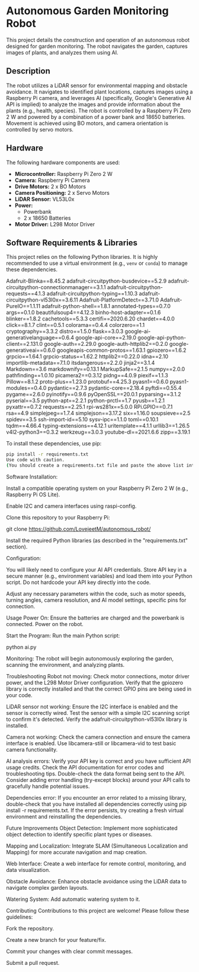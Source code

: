 # Autonomous Garden Monitoring Robot

This project details the construction and operation of an autonomous robot designed for garden monitoring. The robot navigates the garden, captures images of plants, and analyzes them using AI.

## Description

The robot utilizes a LiDAR sensor for environmental mapping and obstacle avoidance.  It navigates to identified plant locations, captures images using a Raspberry Pi camera, and leverages AI (specifically, Google's Generative AI API is implied) to analyze the images and provide information about the plants (e.g., health, species). The robot is controlled by a Raspberry Pi Zero 2 W and powered by a combination of a power bank and 18650 batteries.  Movement is achieved using BO motors, and camera orientation is controlled by servo motors.

## Hardware

The following hardware components are used:

*   **Microcontroller:** Raspberry Pi Zero 2 W
*   **Camera:** Raspberry Pi Camera
*   **Drive Motors:** 2 x BO Motors
*   **Camera Positioning:** 2 x Servo Motors
*   **LiDAR Sensor:** VL53L0x
*   **Power:**
    *   Powerbank
    *   2 x 18650 Batteries
*   **Motor Driver:** L298 Motor Driver

## Software Requirements & Libraries

This project relies on the following Python libraries.  It is highly recommended to use a virtual environment (e.g., `venv` or `conda`) to manage these dependencies.

Adafruit-Blinka==8.45.2
adafruit-circuitpython-busdevice==5.2.9
adafruit-circuitpython-connectionmanager==3.1.1
adafruit-circuitpython-requests==4.1.3
adafruit-circuitpython-typing==1.10.3
adafruit-circuitpython-vl53l0x==3.6.11
Adafruit-PlatformDetect==3.71.0
Adafruit-PureIO==1.1.11
adafruit-python-shell==1.8.1
annotated-types==0.7.0
args==0.1.0
beautifulsoup4==4.12.3
binho-host-adapter==0.1.6
blinker==1.8.2
cachetools==5.3.3
certifi==2020.6.20
chardet==4.0.0
click==8.1.7
clint==0.5.1
colorama==0.4.4
colorzero==1.1
cryptography==3.3.2
distro==1.5.0
flask==3.0.3
google-ai-generativelanguage==0.6.4
google-api-core==2.19.0
google-api-python-client==2.131.0
google-auth==2.29.0
google-auth-httplib2==0.2.0
google-generativeai==0.6.0
googleapis-common-protos==1.63.1
gpiozero==1.6.2
grpcio==1.64.1
grpcio-status==1.62.2
httplib2==0.22.0
idna==2.10
importlib-metadata==7.1.0
itsdangerous==2.2.0
jinja2==3.1.4
Markdown==3.6
markdownify==0.13.1
MarkupSafe==2.1.5
numpy==2.0.0
pathfinding==1.0.10
picamera2==0.3.12
pidng==4.0.9
piexif==1.1.3
Pillow==8.1.2
proto-plus==1.23.0
protobuf==4.25.3
pyasn1==0.6.0
pyasn1-modules==0.4.0
pydantic==2.7.3
pydantic-core==2.18.4
pyftdi==0.55.4
pygame==2.6.0
pyinotify==0.9.6
pyOpenSSL==20.0.1
pyparsing==3.1.2
pyserial==3.5
python-apt==2.2.1
python-prctl==1.7
pyusb==1.2.1
pyxattr==0.7.2
requests==2.25.1
rpi-ws281x==5.0.0
RPi.GPIO==0.7.1
rsa==4.9
simplejpeg==1.7.4
simplejson==3.17.2
six==1.16.0
soupsieve==2.5
spidev==3.5
ssh-import-id==5.10
sysv-ipc==1.1.0
toml==0.10.1
tqdm==4.66.4
typing-extensions==4.12.1
uritemplate==4.1.1
urllib3==1.26.5
v4l2-python3==0.3.2
werkzeug==3.0.3
youtube-dl==2021.6.6
zipp==3.19.1

To install these dependencies, use pip:

```bash
pip install -r requirements.txt
Use code with caution.
(You should create a requirements.txt file and paste the above list into it.)
```

Software Installation:

Install a compatible operating system on your Raspberry Pi Zero 2 W (e.g., Raspberry Pi OS Lite).

Enable I2C and camera interfaces using raspi-config.

Clone this repository to your Raspberry Pi:

git clone https://github.com/LovejeetM/autonomous_robot/


Install the required Python libraries (as described in the "requirements.txt" section).

Configuration:

You will likely need to configure your AI API credentials. Store API key in a secure manner (e.g., environment variables) and load them into your Python script. Do not hardcode your API key directly into the code.

Adjust any necessary parameters within the code, such as motor speeds, turning angles, camera resolution, and AI model settings, specific pins for connection.

Usage
Power On: Ensure the batteries are charged and the powerbank is connected. Power on the robot.

Start the Program: Run the main Python script:

python ai.py 


Monitoring: The robot will begin autonomously exploring the garden, scanning the environment, and analyzing plants.

Troubleshooting
Robot not moving: Check motor connections, motor driver power, and the L298 Motor Driver configuration. Verify that the gpiozero library is correctly installed and that the correct GPIO pins are being used in your code.

LiDAR sensor not working: Ensure the I2C interface is enabled and the sensor is correctly wired. Test the sensor with a simple I2C scanning script to confirm it's detected. Verify the adafruit-circuitpython-vl53l0x library is installed.

Camera not working: Check the camera connection and ensure the camera interface is enabled. Use libcamera-still or libcamera-vid to test basic camera functionality.

AI analysis errors: Verify your API key is correct and you have sufficient API usage credits. Check the API documentation for error codes and troubleshooting tips. Double-check the data format being sent to the API. Consider adding error handling (try-except blocks) around your API calls to gracefully handle potential issues.

Dependencies error: If you encounter an error related to a missing library, double-check that you have installed all dependencies correctly using pip install -r requirements.txt. If the error persists, try creating a fresh virtual environment and reinstalling the dependencies.

Future Improvements
Object Detection: Implement more sophisticated object detection to identify specific plant types or diseases.

Mapping and Localization: Integrate SLAM (Simultaneous Localization and Mapping) for more accurate navigation and map creation.

Web Interface: Create a web interface for remote control, monitoring, and data visualization.

Obstacle Avoidance: Enhance obstacle avoidance using the LiDAR data to navigate complex garden layouts.

Watering System: Add automatic watering system to it.

Contributing
Contributions to this project are welcome! Please follow these guidelines:

Fork the repository.

Create a new branch for your feature/fix.

Commit your changes with clear commit messages.

Submit a pull request.

